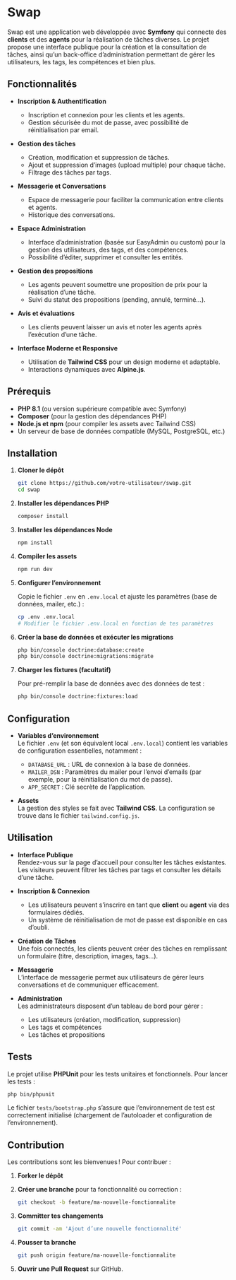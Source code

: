 # Swap

Swap est une application web développée avec **Symfony** qui connecte des **clients** et des **agents** pour la réalisation de tâches diverses. Le projet propose une interface publique pour la création et la consultation de tâches, ainsi qu’un back-office d’administration permettant de gérer les utilisateurs, les tags, les compétences et bien plus.

## Fonctionnalités

- **Inscription & Authentification**  
  - Inscription et connexion pour les clients et les agents.
  - Gestion sécurisée du mot de passe, avec possibilité de réinitialisation par email.

- **Gestion des tâches**  
  - Création, modification et suppression de tâches.
  - Ajout et suppression d’images (upload multiple) pour chaque tâche.
  - Filtrage des tâches par tags.

- **Messagerie et Conversations**  
  - Espace de messagerie pour faciliter la communication entre clients et agents.
  - Historique des conversations.

- **Espace Administration**  
  - Interface d’administration (basée sur EasyAdmin ou custom) pour la gestion des utilisateurs, des tags, et des compétences.
  - Possibilité d’éditer, supprimer et consulter les entités.

- **Gestion des propositions**  
  - Les agents peuvent soumettre une proposition de prix pour la réalisation d’une tâche.
  - Suivi du statut des propositions (pending, annulé, terminé…).

- **Avis et évaluations**  
  - Les clients peuvent laisser un avis et noter les agents après l’exécution d’une tâche.

- **Interface Moderne et Responsive**  
  - Utilisation de **Tailwind CSS** pour un design moderne et adaptable.
  - Interactions dynamiques avec **Alpine.js**.

## Prérequis

- **PHP 8.1** (ou version supérieure compatible avec Symfony)
- **Composer** (pour la gestion des dépendances PHP)
- **Node.js et npm** (pour compiler les assets avec Tailwind CSS)
- Un serveur de base de données compatible (MySQL, PostgreSQL, etc.)

## Installation

1. **Cloner le dépôt**

   ```bash
   git clone https://github.com/votre-utilisateur/swap.git
   cd swap
   ```

2. **Installer les dépendances PHP**

   ```bash
   composer install
   ```

3. **Installer les dépendances Node**

   ```bash
   npm install
   ```

4. **Compiler les assets**

   ```bash
   npm run dev
   ```

5. **Configurer l’environnement**

   Copie le fichier `.env` en `.env.local` et ajuste les paramètres (base de données, mailer, etc.) :

   ```bash
   cp .env .env.local
   # Modifier le fichier .env.local en fonction de tes paramètres
   ```

6. **Créer la base de données et exécuter les migrations**

   ```bash
   php bin/console doctrine:database:create
   php bin/console doctrine:migrations:migrate
   ```

7. **Charger les fixtures (facultatif)**

   Pour pré-remplir la base de données avec des données de test :

   ```bash
   php bin/console doctrine:fixtures:load
   ```

## Configuration

- **Variables d’environnement**  
  Le fichier `.env` (et son équivalent local `.env.local`) contient les variables de configuration essentielles, notamment :
  - `DATABASE_URL` : URL de connexion à la base de données.
  - `MAILER_DSN` : Paramètres du mailer pour l’envoi d’emails (par exemple, pour la réinitialisation du mot de passe).
  - `APP_SECRET` : Clé secrète de l’application.

- **Assets**  
  La gestion des styles se fait avec **Tailwind CSS**. La configuration se trouve dans le fichier `tailwind.config.js`.

## Utilisation

- **Interface Publique**  
  Rendez-vous sur la page d’accueil pour consulter les tâches existantes.  
  Les visiteurs peuvent filtrer les tâches par tags et consulter les détails d’une tâche.

- **Inscription & Connexion**  
  - Les utilisateurs peuvent s’inscrire en tant que **client** ou **agent** via des formulaires dédiés.
  - Un système de réinitialisation de mot de passe est disponible en cas d’oubli.

- **Création de Tâches**  
  Une fois connectés, les clients peuvent créer des tâches en remplissant un formulaire (titre, description, images, tags…).

- **Messagerie**  
  L’interface de messagerie permet aux utilisateurs de gérer leurs conversations et de communiquer efficacement.

- **Administration**  
  Les administrateurs disposent d’un tableau de bord pour gérer :
  - Les utilisateurs (création, modification, suppression)
  - Les tags et compétences
  - Les tâches et propositions

## Tests

Le projet utilise **PHPUnit** pour les tests unitaires et fonctionnels. Pour lancer les tests :

   ```bash
   php bin/phpunit
   ```

Le fichier `tests/bootstrap.php` s’assure que l’environnement de test est correctement initialisé (chargement de l’autoloader et configuration de l’environnement).

## Contribution

Les contributions sont les bienvenues ! Pour contribuer :

1. **Forker le dépôt**
2. **Créer une branche** pour ta fonctionnalité ou correction :

   ```bash
   git checkout -b feature/ma-nouvelle-fonctionnalite
   ```

3. **Committer tes changements**

   ```bash
   git commit -am 'Ajout d’une nouvelle fonctionnalité'
   ```

4. **Pousser ta branche**

   ```bash
   git push origin feature/ma-nouvelle-fonctionnalite
   ```

5. **Ouvrir une Pull Request** sur GitHub.
